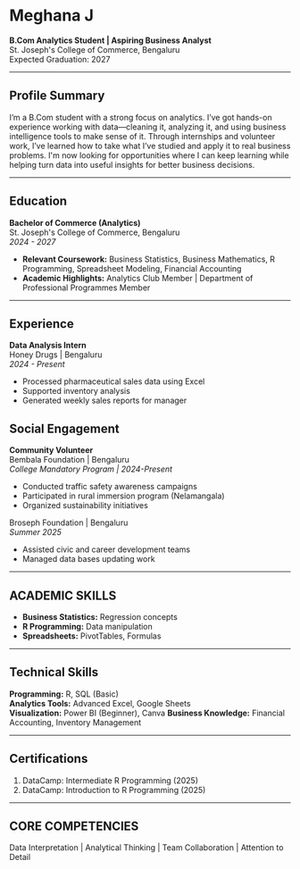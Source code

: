 # Meghana J
**B.Com Analytics Student | Aspiring Business Analyst**  
St. Joseph's College of Commerce, Bengaluru  
Expected Graduation: 2027

---

## Profile Summary  
I’m a B.Com student with a strong focus on analytics. I’ve got hands-on experience working with data—cleaning it, analyzing it, and using business intelligence tools to make sense of it. Through internships and volunteer work, I’ve learned how to take what I’ve studied and apply it to real business problems. I'm now looking for opportunities where I can keep learning while helping turn data into useful insights for better business decisions.

---

## Education  
**Bachelor of Commerce (Analytics)**  
St. Joseph's College of Commerce, Bengaluru  
*2024 - 2027*  
- **Relevant Coursework:** Business Statistics, Business Mathematics, R Programming, Spreadsheet Modeling, Financial Accounting
- **Academic Highlights:** Analytics Club Member | Department of Professional Programmes Member

---

## Experience  

**Data Analysis Intern**  
Honey Drugs | Bengaluru  
*2024 - Present*  
- Processed pharmaceutical sales data using Excel  
- Supported inventory analysis 
- Generated weekly sales reports for manager

## Social Engagement 

**Community Volunteer**  
Bembala Foundation | Bengaluru  
*College Mandatory Program | 2024-Present*  
- Conducted traffic safety awareness campaigns  
- Participated in rural immersion program (Nelamangala)  
- Organized sustainability initiatives  

Broseph Foundation | Bengaluru  
*Summer 2025*  
- Assisted civic and career development teams  
- Managed data bases updating work

---

## ACADEMIC SKILLS  
- **Business Statistics:** Regression concepts  
- **R Programming:** Data manipulation  
- **Spreadsheets:** PivotTables, Formulas  

---

## Technical Skills  
**Programming:** R, SQL (Basic)  
**Analytics Tools:** Advanced Excel, Google Sheets  
**Visualization:** Power BI (Beginner), Canva 
**Business Knowledge:** Financial Accounting, Inventory Management  

---

## Certifications  
1. DataCamp: Intermediate R Programming (2025)  
2. DataCamp: Introduction to R Programming (2025)  


---
## CORE COMPETENCIES  
Data Interpretation | Analytical Thinking | Team Collaboration | Attention to Detail  
